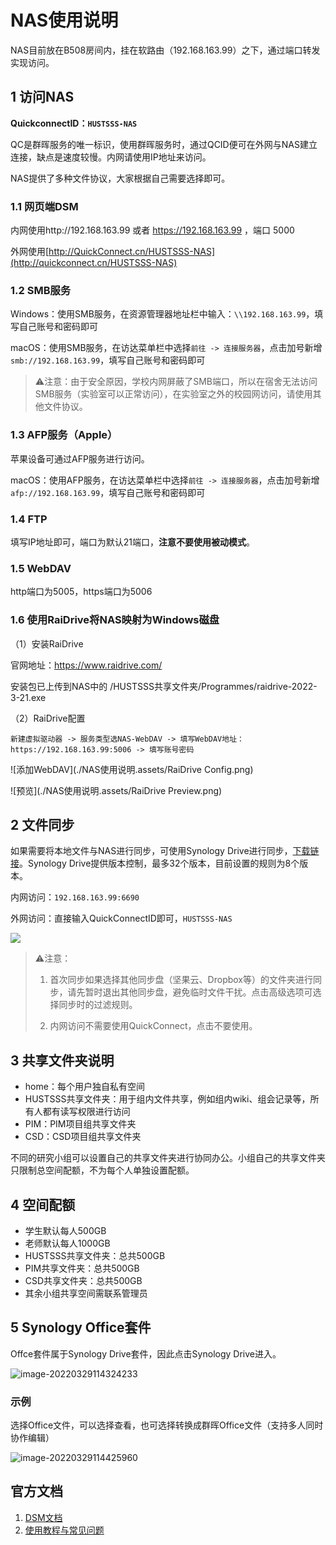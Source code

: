 # NAS使用说明

<!--
> ⚠️注意：目前NAS的IP地址为192.168.163.99，端口5000，如有访问NAS或者配置客户端出错请改用这个IP地址
> 之前为10.17.21.102
-->

NAS目前放在B508房间内，挂在软路由（192.168.163.99）之下，通过端口转发实现访问。

## 1 访问NAS

**QuickconnectID：`HUSTSSS-NAS`**

QC是群晖服务的唯一标识，使用群晖服务时，通过QCID便可在外网与NAS建立连接，缺点是速度较慢。内网请使用IP地址来访问。

NAS提供了多种文件协议，大家根据自己需要选择即可。

### 1.1 网页端DSM 

内网使用http://192.168.163.99 或者 https://192.168.163.99 ，端口 5000

外网使用[http://QuickConnect.cn/HUSTSSS-NAS](http://quickconnect.cn/HUSTSSS-NAS)

### 1.2 SMB服务

Windows：使用SMB服务，在资源管理器地址栏中输入：`\\192.168.163.99`，填写自己账号和密码即可

macOS：使用SMB服务，在访达菜单栏中选择`前往 -> 连接服务器`，点击加号新增`smb://192.168.163.99`，填写自己账号和密码即可	

> ⚠️注意：由于安全原因，学校内网屏蔽了SMB端口，所以在宿舍无法访问SMB服务（实验室可以正常访问），在实验室之外的校园网访问，请使用其他文件协议。
>

### 1.3 AFP服务（Apple）

苹果设备可通过AFP服务进行访问。

macOS：使用AFP服务，在访达菜单栏中选择`前往 -> 连接服务器`，点击加号新增`afp://192.168.163.99`，填写自己账号和密码即可	

### 1.4 FTP

填写IP地址即可，端口为默认21端口，**注意不要使用被动模式**。

### 1.5 WebDAV

http端口为5005，https端口为5006

### 1.6 使用RaiDrive将NAS映射为Windows磁盘
（1）安装RaiDrive

官网地址：https://www.raidrive.com/

安装包已上传到NAS中的 /HUSTSSS共享文件夹/Programmes/raidrive-2022-3-21.exe

（2）RaiDrive配置

```新建虚拟驱动器 -> 服务类型选NAS-WebDAV -> 填写WebDAV地址：https://192.168.163.99:5006 -> 填写账号密码```

![添加WebDAV](./NAS使用说明.assets/RaiDrive Config.png)

![预览](./NAS使用说明.assets/RaiDrive Preview.png)

## 2 文件同步

如果需要将本地文件与NAS进行同步，可使用Synology Drive进行同步，[下载链接](https://www.synology.cn/zh-cn/dsm/feature/drive)。Synology Drive提供版本控制，最多32个版本，目前设置的规则为8个版本。

内网访问：`192.168.163.99:6690`

外网访问：直接输入QuickConnectID即可，`HUSTSSS-NAS`

![](./NAS使用说明.assets/image-20220329085400437.png)

> ⚠️注意：
>
> 1. 首次同步如果选择其他同步盘（坚果云、Dropbox等）的文件夹进行同步，请先暂时退出其他同步盘，避免临时文件干扰。点击高级选项可选择同步时的过滤规则。
>
> 2. 内网访问不需要使用QuickConnect，点击不要使用。

## 3 共享文件夹说明

- home：每个用户独自私有空间
- HUSTSSS共享文件夹：用于组内文件共享，例如组内wiki、组会记录等，所有人都有读写权限进行访问
- PIM：PIM项目组共享文件夹
- CSD：CSD项目组共享文件夹

不同的研究小组可以设置自己的共享文件夹进行协同办公。小组自己的共享文件夹只限制总空间配额，不为每个人单独设置配额。

## 4 空间配额

- 学生默认每人500GB
- 老师默认每人1000GB
- HUSTSSS共享文件夹：总共500GB
- PIM共享文件夹：总共500GB
- CSD共享文件夹：总共500GB
- 其余小组共享空间需联系管理员

## 5 Synology Office套件

Offce套件属于Synology Drive套件，因此点击Synology Drive进入。

![image-20220329114324233](./NAS使用说明.assets/image-20220329114324233.png)

### 示例

选择Office文件，可以选择查看，也可选择转换成群晖Office文件（支持多人同时协作编辑）

![image-20220329114425960](./NAS使用说明.assets/image-20220329114425960.png)



## 官方文档

1. [DSM文档](https://kb.synology.cn/zh-cn/DSM/help/DSM/MainMenu/get_started?version=7)
2. [使用教程与常见问题](https://kb.synology.cn/zh-cn/search?sources%5B%5D=tutorial)
